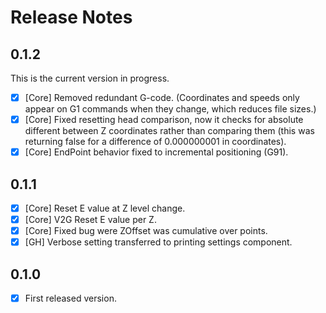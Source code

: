 # Release Notes

## 0.1.2

This is the current version in progress.

- [X] [Core] Removed redundant G-code. (Coordinates and speeds only appear on G1 commands when they change, which reduces file sizes.)
- [X] [Core] Fixed resetting head comparison, now it checks for absolute different between Z coordinates rather than comparing them (this was returning false for a difference of 0.000000001 in coordinates).
- [X] [Core] EndPoint behavior fixed to incremental positioning (G91).

## 0.1.1

- [X] [Core] Reset E value at Z level change.
- [X] [Core] V2G Reset E value per Z.
- [X] [Core] Fixed bug were ZOffset was cumulative over points.
- [X] [GH] Verbose setting transferred to printing settings component.

## 0.1.0

- [X] First released version.
